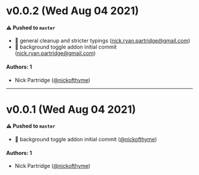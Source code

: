 # v0.0.2 (Wed Aug 04 2021)

#### ⚠️ Pushed to `master`

- :broom: general cleanup and stricter typings (nick.ryan.partridge@gmail.com)
- :rainbow: background toggle addon initial commit (nick.ryan.partridge@gmail.com)

#### Authors: 1

- Nick Partridge ([@nickofthyme](https://github.com/nickofthyme))

---

# v0.0.1 (Wed Aug 04 2021)

#### ⚠️ Pushed to `master`

- :rainbow: background toggle addon initial commit ([@nickofthyme](https://github.com/nickofthyme))

#### Authors: 1

- Nick Partridge ([@nickofthyme](https://github.com/nickofthyme))
